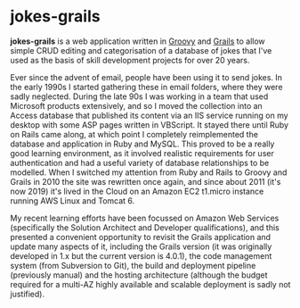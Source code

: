 # jokes-grails
**jokes-grails** is a web application written in [Groovy](https://groovy-lang.org/)
and [Grails](https://grails.org/) to allow simple CRUD editing and categorisation of
a database of jokes that I've used as the basis of skill development projects for over
20 years.

Ever since the advent of email, people have been using it to send jokes. In the early
1990s I started gathering these in email folders, where they were sadly neglected.
During the late 90s I was working in a team that used Microsoft products extensively,
and so I moved the collection into an Access database that published its content via
an IIS service running on my desktop with some ASP pages written in VBScript.
It stayed there until Ruby on Rails came along, at which point I completely
reimplemented the database and application in Ruby and MySQL. This proved to be a really
good learning environment, as it involved realistic requirements for user authentication
and had a useful variety of database relationships to be modelled. When I switched
my attention from Ruby and Rails to Groovy and Grails in 2010 the site was rewritten
once again, and since about 2011 (it's now 2019) it's lived in the Cloud on an Amazon
EC2 t1.micro instance running AWS Linux and Tomcat 6.

My recent learning efforts have been focussed on Amazon Web Services (specifically
the Solution Architect and Developer qualifications), and this presented a convenient
opportunity to revisit the Grails application and update many aspects of it, including
the Grails version (it was originally developed in 1.x but the current version is
4.0.1), the code management system (from Subversion to Git), the build and deployment
pipeline (previously manual) and the hosting architecture (although the budget required
for a multi-AZ highly available and scalable deployment is sadly not justified).
 